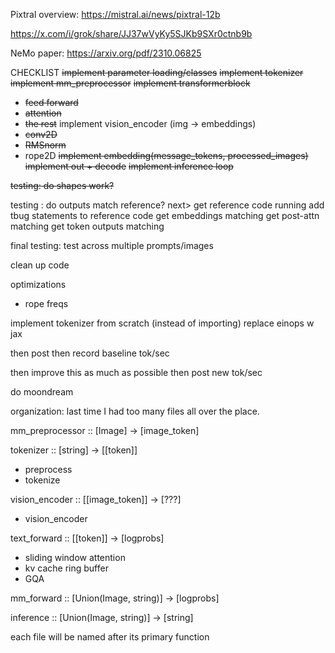 

Pixtral overview:
https://mistral.ai/news/pixtral-12b



https://x.com/i/grok/share/JJ37wVyKy5SJKb9SXr0ctnb9b



NeMo paper:
https://arxiv.org/pdf/2310.06825





CHECKLIST
~~implement parameter loading/classes~~
~~implement tokenizer~~
~~implement mm_preprocessor~~
~~implement transformerblock~~
  - ~~feed forward~~
  - ~~attention~~
  - ~~the rest~~
implement vision_encoder (img -> embeddings)
  - ~~conv2D~~
  - ~~RMSnorm~~
  - rope2D
~~implement embedding(message_tokens, processed_images)~~
~~implement out + decode~~
~~implement inference loop~~


~~testing: do shapes work?~~



testing : do outputs match reference?
next> get reference code running
add tbug statements to reference code
get embeddings matching
get post-attn matching
get token outputs matching




final testing: test across multiple prompts/images

clean up code

optimizations
  - rope freqs

implement tokenizer from scratch (instead of importing)
replace einops w jax


then post
then record baseline tok/sec

then improve this as much as possible
then post new tok/sec



do moondream






organization:
last time I had too many files all over the place.

mm_preprocessor :: [Image] -> [image_token] 

tokenizer :: [string] -> [[token]]
  - preprocess
  - tokenize
  

vision_encoder :: [[image_token]] -> [???]
  - vision_encoder

text_forward :: [[token]] -> [logprobs]
  - sliding window attention
  - kv cache ring buffer
  - GQA

mm_forward :: [Union(Image, string)] -> [logprobs]


inference :: [Union(Image, string)] -> [string]



each file will be named after its primary function


